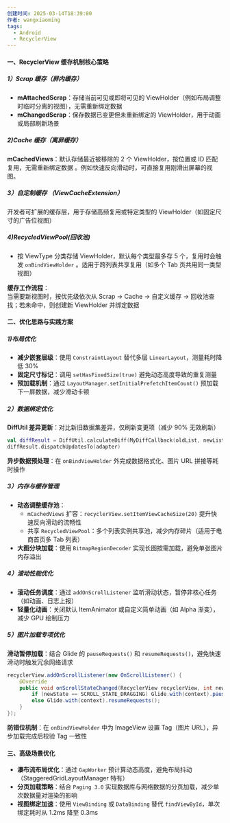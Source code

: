```yaml
---
创建时间: 2025-03-14T18:39:00
作者: wangxiaoming
tags:
  - Android
  - RecyclerView
---
```


#### 一、RecyclerView 缓存机制核心策略
##### 1）Scrap 缓存（屏内缓存）
- **mAttachedScrap**：存储当前可见或即将可见的 ViewHolder（例如布局调整时临时分离的视图），无需重新绑定数据
- ​**mChangedScrap**：保存数据已变更但未重新绑定的 ViewHolder，用于动画或局部刷新场景
##### 2)Cache 缓存（离屏缓存）
**mCachedViews**：默认存储最近被移除的 2 个 ViewHolder，按位置或 ID 匹配复用，无需重新绑定数据
。例如快速反向滑动时，可直接复用刚滑出屏幕的视图。
##### 3）自定制缓存 （ViewCacheExtension）
开发者可扩展的缓存层，用于存储高频复用或特定类型的 ViewHolder（如固定尺寸的广告位视图）
##### 4)RecycledViewPool(回收池)
- 按 ViewType 分类存储 ViewHolder，默认每个类型最多存 5 个，复用时会触发 `onBindViewHolder`
    。适用于跨列表共享复用（如多个 Tab 页共用同一类型视图）

**缓存工作流程**：  
当需要新视图时，按优先级依次从 Scrap → Cache → 自定义缓存 → 回收池查找；若未命中，则创建新 ViewHolder 并绑定数据

#### 二、优化思路与实践方案
##### 1)布局优化
- ​**减少嵌套层级**：使用 `ConstraintLayout` 替代多层 `LinearLayout`，测量耗时降低 30%
- ​**固定尺寸标记**：调用 `setHasFixedSize(true)` 避免动态高度导致的重复测量
- ​**预加载机制**：通过 `LayoutManager.setInitialPrefetchItemCount()` 预加载下一屏数据，减少滑动卡顿

##### 2）数据绑定优化
​**DiffUtil 差异更新**：对比新旧数据集差异，仅刷新变更项（减少 90% 无效刷新）
```kotlin
val diffResult = DiffUtil.calculateDiff(MyDiffCallback(oldList, newList))  
diffResult.dispatchUpdatesTo(adapter)  
```
​**异步数据预处理**：在 `onBindViewHolder` 外完成数据格式化、图片 URL 拼接等耗时操作

##### 3）内存与缓存管理
- **动态调整缓存池**：
    - `mCachedViews` 扩容：`recyclerView.setItemViewCacheSize(20)` 提升快速反向滑动的流畅性
    - 共享 `RecycledViewPool`：多个列表实例共享池，减少内存碎片（适用于电商首页多 Tab 列表）
- ​**大图分块加载**：使用 `BitmapRegionDecoder` 实现长图按需加载，避免单张图片内存溢出

##### 4）滚动性能优化
- **滚动任务调度**：通过 `addOnScrollListener` 监听滑动状态，暂停非核心任务（如动画、日志上报）
- ​**轻量化动画**：关闭默认 ItemAnimator 或自定义简单动画（如 Alpha 渐变），减少 GPU 绘制压力

##### 5）图片加载专项优化
​**滑动暂停加载**：结合 Glide 的 `pauseRequests()` 和 `resumeRequests()`，避免快速滑动时触发冗余网络请求
```java
recyclerView.addOnScrollListener(new OnScrollListener() {  
    @Override  
    public void onScrollStateChanged(RecyclerView recyclerView, int newState) {  
        if (newState == SCROLL_STATE_DRAGGING) Glide.with(context).pauseRequests();  
        else Glide.with(context).resumeRequests();  
    }  
});  
```
​**防错位机制**：在 `onBindViewHolder` 中为 ImageView 设置 Tag（图片 URL），异步加载完成后校验 Tag 一致性

#### 三、高级场景优化
- ​**瀑布流布局优化**：通过 `GapWorker` 预计算动态高度，避免布局抖动（StaggeredGridLayoutManager 特有）
- ​**分页加载策略**：结合 `Paging 3.0` 实现数据库与网络数据的分页加载，减少单次数据量对渲染的影响
- ​**视图绑定加速**：使用 `ViewBinding` 或 `DataBinding` 替代 `findViewById`，单次绑定耗时从 1.2ms 降至 0.3ms
